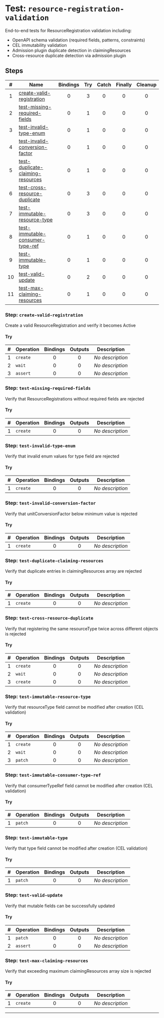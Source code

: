 # Test: `resource-registration-validation`

End-to-end tests for ResourceRegistration validation including:
- OpenAPI schema validation (required fields, patterns, constraints)
- CEL immutability validation
- Admission plugin duplicate detection in claimingResources
- Cross-resource duplicate detection via admission plugin


## Steps

| # | Name | Bindings | Try | Catch | Finally | Cleanup |
|:-:|---|:-:|:-:|:-:|:-:|:-:|
| 1 | [create-valid-registration](#step-create-valid-registration) | 0 | 3 | 0 | 0 | 0 |
| 2 | [test-missing-required-fields](#step-test-missing-required-fields) | 0 | 1 | 0 | 0 | 0 |
| 3 | [test-invalid-type-enum](#step-test-invalid-type-enum) | 0 | 1 | 0 | 0 | 0 |
| 4 | [test-invalid-conversion-factor](#step-test-invalid-conversion-factor) | 0 | 1 | 0 | 0 | 0 |
| 5 | [test-duplicate-claiming-resources](#step-test-duplicate-claiming-resources) | 0 | 1 | 0 | 0 | 0 |
| 6 | [test-cross-resource-duplicate](#step-test-cross-resource-duplicate) | 0 | 3 | 0 | 0 | 0 |
| 7 | [test-immutable-resource-type](#step-test-immutable-resource-type) | 0 | 3 | 0 | 0 | 0 |
| 8 | [test-immutable-consumer-type-ref](#step-test-immutable-consumer-type-ref) | 0 | 1 | 0 | 0 | 0 |
| 9 | [test-immutable-type](#step-test-immutable-type) | 0 | 1 | 0 | 0 | 0 |
| 10 | [test-valid-update](#step-test-valid-update) | 0 | 2 | 0 | 0 | 0 |
| 11 | [test-max-claiming-resources](#step-test-max-claiming-resources) | 0 | 1 | 0 | 0 | 0 |

### Step: `create-valid-registration`

Create a valid ResourceRegistration and verify it becomes Active

#### Try

| # | Operation | Bindings | Outputs | Description |
|:-:|---|:-:|:-:|---|
| 1 | `create` | 0 | 0 | *No description* |
| 2 | `wait` | 0 | 0 | *No description* |
| 3 | `assert` | 0 | 0 | *No description* |

### Step: `test-missing-required-fields`

Verify that ResourceRegistrations without required fields are rejected

#### Try

| # | Operation | Bindings | Outputs | Description |
|:-:|---|:-:|:-:|---|
| 1 | `create` | 0 | 0 | *No description* |

### Step: `test-invalid-type-enum`

Verify that invalid enum values for type field are rejected

#### Try

| # | Operation | Bindings | Outputs | Description |
|:-:|---|:-:|:-:|---|
| 1 | `create` | 0 | 0 | *No description* |

### Step: `test-invalid-conversion-factor`

Verify that unitConversionFactor below minimum value is rejected

#### Try

| # | Operation | Bindings | Outputs | Description |
|:-:|---|:-:|:-:|---|
| 1 | `create` | 0 | 0 | *No description* |

### Step: `test-duplicate-claiming-resources`

Verify that duplicate entries in claimingResources array are rejected

#### Try

| # | Operation | Bindings | Outputs | Description |
|:-:|---|:-:|:-:|---|
| 1 | `create` | 0 | 0 | *No description* |

### Step: `test-cross-resource-duplicate`

Verify that registering the same resourceType twice across different objects is rejected

#### Try

| # | Operation | Bindings | Outputs | Description |
|:-:|---|:-:|:-:|---|
| 1 | `create` | 0 | 0 | *No description* |
| 2 | `wait` | 0 | 0 | *No description* |
| 3 | `create` | 0 | 0 | *No description* |

### Step: `test-immutable-resource-type`

Verify that resourceType field cannot be modified after creation (CEL validation)

#### Try

| # | Operation | Bindings | Outputs | Description |
|:-:|---|:-:|:-:|---|
| 1 | `create` | 0 | 0 | *No description* |
| 2 | `wait` | 0 | 0 | *No description* |
| 3 | `patch` | 0 | 0 | *No description* |

### Step: `test-immutable-consumer-type-ref`

Verify that consumerTypeRef field cannot be modified after creation (CEL validation)

#### Try

| # | Operation | Bindings | Outputs | Description |
|:-:|---|:-:|:-:|---|
| 1 | `patch` | 0 | 0 | *No description* |

### Step: `test-immutable-type`

Verify that type field cannot be modified after creation (CEL validation)

#### Try

| # | Operation | Bindings | Outputs | Description |
|:-:|---|:-:|:-:|---|
| 1 | `patch` | 0 | 0 | *No description* |

### Step: `test-valid-update`

Verify that mutable fields can be successfully updated

#### Try

| # | Operation | Bindings | Outputs | Description |
|:-:|---|:-:|:-:|---|
| 1 | `patch` | 0 | 0 | *No description* |
| 2 | `assert` | 0 | 0 | *No description* |

### Step: `test-max-claiming-resources`

Verify that exceeding maximum claimingResources array size is rejected

#### Try

| # | Operation | Bindings | Outputs | Description |
|:-:|---|:-:|:-:|---|
| 1 | `create` | 0 | 0 | *No description* |

---


